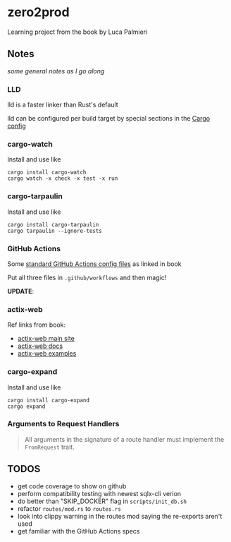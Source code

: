 # zero2prod

Learning project from the book by Luca Palmieri

## Notes

_some general notes as I go along_

### LLD

lld is a faster linker than Rust's default

lld can be configured per build target by special sections in the [Cargo config](.cargo/config.toml)

### cargo-watch

Install and use like

```
cargo install cargo-watch
cargo watch -x check -x test -x run
```

### cargo-tarpaulin

Install and use like

```
cargo install cargo-tarpaulin
cargo tarpaulin --ignore-tests
```

### GitHub Actions

Some [standard GitHub Actions config files](https://gist.github.com/LukeMathWalker/5ae1107432ce283310c3e601fac915f3) as linked in book

Put all three files in `.github/workflows` and then magic!

**UPDATE**:

### actix-web

Ref links from book:

- [actix-web main site](https://actix.rs/)
- [actix-web docs](https://docs.rs/actix-web/latest/actix_web/)
- [actix-web examples](https://github.com/actix/examples/)

### cargo-expand

Install and use like

```
cargo install cargo-expand
cargo expand
```

### Arguments to Request Handlers

> All arguments in the signature of a route handler must implement the `FromRequest` trait.

## TODOS

- get code coverage to show on github
- perform compatibility testing with newest sqlx-cli verion
- do better than "SKIP_DOCKER" flag in `scripts/init_db.sh`
- refactor `routes/mod.rs` to `routes.rs`
- look into clippy warning in the routes mod saying the re-exports aren't used
- get familiar with the GitHub Actions specs
